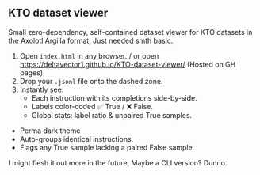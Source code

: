 ## KTO dataset viewer

Small zero-dependency, self-contained dataset viewer for KTO datasets in the Axolotl Argilla format, Just needed smth basic.

1. Open `index.html` in any browser. / or open https://deltavector1.github.io/KTO-dataset-viewer/ (Hosted on GH pages)
2. Drop your `.jsonl` file onto the dashed zone.  
3. Instantly see:
   - Each instruction with its completions side-by-side.  
   - Labels color-coded ✅ True / ❌ False.  
   - Global stats: label ratio & unpaired True samples.
- Perma dark theme
- Auto-groups identical instructions.  
- Flags any True sample lacking a paired False sample.

I might flesh it out more in the future, Maybe a CLI version? Dunno. 
